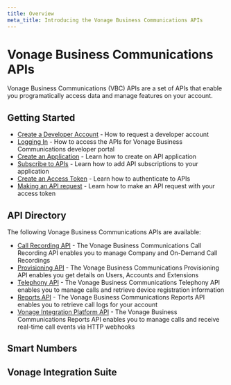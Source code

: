 ```yaml
---
title: Overview
meta_title: Introducing the Vonage Business Communications APIs
---
```


#  Vonage Business Communications APIs

Vonage Business Communications (VBC) APIs are a set of APIs that enable you programatically access data and manage features on your account.

## Getting Started

* [Create a Developer Account](/concepts/guides/create-a-developer-account) - How to request a developer account
* [Logging In](/concepts/guides/logging-in) - How to access the APIs for Vonage Business Communications developer portal
* [Create an Application](/concepts/guides/create-an-application) - Learn how to create on API application
* [Subscribe to APIs](/concepts/guides/subscribe-to-apis) - Learn how to add API subscriptions to your application
* [Create an Access Token](/concepts/guides/create-an-access-token) - Learn how to authenticate to APIs
* [Making an API request](/concepts/guides/make-an-api-request) - Learn how to make an API request with your access token

## API Directory

The following Vonage Business Communications APIs are available:

* [Call Recording API](/api/call-recording) - The Vonage Business Communications Call Recording API enables you to manage Company and On-Demand Call Recordings
* [Provisioning API](/api/provisioning) - The Vonage Business Communications Provisioning API enables you get details on Users, Accounts and Extensions
* [Telephony API](/api/telephony) - The Vonage Business Communications Telephony API enables you to manage calls and retrieve device registration information
* [Reports API](/api/reports) - The Vonage Business Communications Reports API enables you to retrieve call logs for your account
* [Vonage Integration Platform API](/api/vonage-integration-platform) - The Vonage Business Communications Reports API enables you to manage calls and receive real-time call events via HTTP webhooks

## Smart Numbers

## Vonage Integration Suite